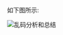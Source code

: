 如下图所示:

![乱码分析和总结](https://user-images.githubusercontent.com/11553237/169194153-6928c9b2-aa3a-492d-898e-f4fc9937f695.png)
